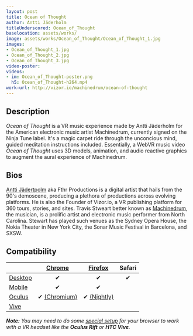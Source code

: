 ```yaml
---
layout: post
title: Ocean of Thought
author: Antti Jäderholm
titleUnderscored: Ocean_of_Thought
baselocation: assets/works/
image: assets/works/Ocean_of_Thought/Ocean_of_Thought_1.jpg
images:
- Ocean_of_Thought_1.jpg
- Ocean_of_Thought_2.jpg
- Ocean_of_Thought_3.jpg
video-poster: 
videos: 
- im: Ocean_of_Thought-poster.png
  h5: Ocean_of_Thought-h264.mp4
work-url: http://vizor.io/machinedrum/ocean-of-thought
---
```


<div class="box" markdown="1">

## Description
*Ocean of Thought* is a VR music experience made by Antti Jäderholm for the American electronic music artist Machinedrum, currently signed on the Ninja Tune label. It's a magic carpet ride through the unconcious mind, guided meditation instructions included. Essentially, a WebVR music video *Ocean of Thought* uses 3D models, animation, and audio reactive graphics to augment the aural experience of Machinedrum.     

## Bios	
[Antti Jädertpolm](http://twitter.com/fthr) aka Fthr Productions is a digital artist that hails from the 90's demoscene, producing a plethora of productions across evolving platforms. He is also the Founder of Vizor.io, a VR publishing platform for 360 tours, stories, and sites. Travis Stweart better known as [Machinedrum](http://machinedrum.net), the musician, is a prolific artist and electronic music performer from North Carolina. Stewart has played such venues as the Sydney Opera House, the Nokia Theater in New York City, the Sonar Music Festival in Barcelona, and SXSW.

</div>

<div class="box" markdown="1">

## Compatibility

|            |[Chrome][2]      |[Firefox][4]     |Safari  
|------------|:---------------:|:---------------:|:---------:
|[Desktop][7]|✔                |✔                |✔     
|[Mobile][8] |✔                |✔                |     
|[Oculus][9] |✔ [(Chromium)][3]|✔ [(Nightly)][5] |      
|[Vive][10]  |                 |                 |      

[1]:instructions.html#edge-ins
[2]:instructions.html#chrome-ins 
[3]:instructions.html#chromium-ins 
[4]:instructions.html#firefox-ins 
[5]:instructions.html#firefoxnightly-ins 
[6]:instructions.html#safari-ins 
[7]:instructions.html#desktop-ins
[8]:https://vr.google.com/cardboard/
[9]:https://www.oculus.com/rift/
[10]:https://www.vive.com/
[11]:https://vr.google.com/daydream/
[12]:instructions.html

***Note:** You may need to do some [special setup][12] for your browser to work with a VR headset like the **Oculus Rift** or **HTC Vive**.*

</div>

